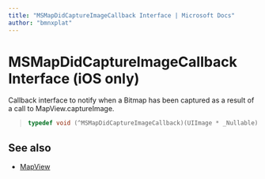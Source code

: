 ```yaml
---
title: "MSMapDidCaptureImageCallback Interface | Microsoft Docs"
author: "bmnxplat"
---
```


# MSMapDidCaptureImageCallback Interface (iOS only)

Callback interface to notify when a Bitmap has been captured as a result of a call to MapView.captureImage.

>```objectivec
> typedef void (^MSMapDidCaptureImageCallback)(UIImage * _Nullable)
>```

## See also

* [MapView](../MapView-class.md)